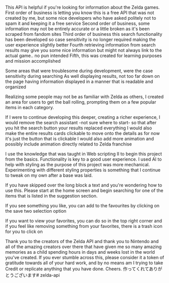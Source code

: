 This API is helpful if you're looking for information about the Zelda games.
First order of business is letting you know this is a free API that was not created by me, but some nice developers who have asked politely not to spam it and keeping it a free service
Second order of business, some information may not be entirely accurate or a little broken as it's been scraped from fandom sites
Third order of business this search functionality has been developed so case sensitivity is no longer required making the user experience slightly better
Fourth retrieving information from search results may give you some nice information but might not always link to the actual game.. no pun intended
Fifth, this was created for learning purposes and mission accomplished

Some areas that were troublesome during development, were the case sensitivity during searching
As well displaying results, not too far down on the page having information displayed in a manner that is readable and organized

Realizing some people may not be as familiar with Zelda as others, I created an area for users to get the ball rolling, prompting them on a few popular items in each category.

If I were to continue developing this deeper, creating a richer experience, I would remove the search assistant -not sure where to start- so that after you hit the search button your results replaced everything I would also make the entire results cards clickable to move onto the details as for now it's just the button that is clickable I would also add more animation and possibly include animation directly related to Zelda franchise

I use the knowledge that was taught in Web scripting II to begin this project from the basics. Functionality is key to a good user experience. I used AI to help with styling as the purpose of this project was more mechanical. Experimenting with different styling properties is something that I continue to tweak on my own after a base was laid. 



If you have skipped over the long block a text and you're wondering how to use this. Please start at the home screen and begin searching for one of the items that is listed in the suggestion section.

If you see something you like, you can add to the favourites by clicking on the save two selection option

If you want to view your favorites, you can do so in the top right corner and if you feel like removing something from your favorites, there is a trash icon for you to click on






Thank you to the creators of the Zelda API and thank you to Nintendo and all of the amazing creators over there that have given me so many amazing memories as a child spending hours in days and weeks lost in the world you've created. If you ever stumble across this, please consider it a token of gratitude towards all of your hard work, and by no means am I trying to take Credit or replicate anything that you have done. Cheers. 作ってくれてありがとうございます# zelda-api
